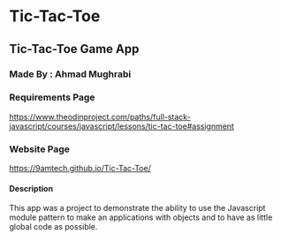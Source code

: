 # Tic-Tac-Toe
## Tic-Tac-Toe Game App

### Made By : Ahmad Mughrabi

### Requirements Page
https://www.theodinproject.com/paths/full-stack-javascript/courses/javascript/lessons/tic-tac-toe#assignment

### Website Page
https://9amtech.github.io/Tic-Tac-Toe/

#### Description
This app was a project to demonstrate the ability to use the Javascript module pattern to make 
an applications with objects and to have as little global code as possible.
